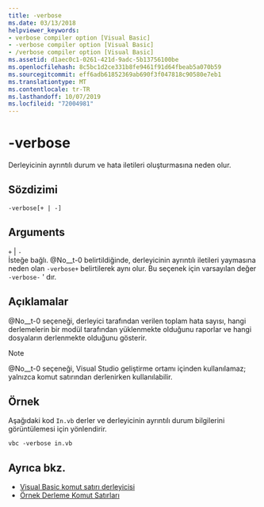 ```yaml
---
title: -verbose
ms.date: 03/13/2018
helpviewer_keywords:
- verbose compiler option [Visual Basic]
- -verbose compiler option [Visual Basic]
- /verbose compiler option [Visual Basic]
ms.assetid: d1aec0c1-0261-421d-9adc-5b13756100be
ms.openlocfilehash: 8c5bc1d2ce331b8fe9461f91d64fbeab5a070b59
ms.sourcegitcommit: eff6adb61852369ab690f3f047818c90580e7eb1
ms.translationtype: MT
ms.contentlocale: tr-TR
ms.lasthandoff: 10/07/2019
ms.locfileid: "72004981"
---
```

# <a name="-verbose"></a>-verbose
Derleyicinin ayrıntılı durum ve hata iletileri oluşturmasına neden olur.  
  
## <a name="syntax"></a>Sözdizimi  
  
```console  
-verbose[+ | -]  
```  
  
## <a name="arguments"></a>Arguments  
 `+` &#124; `-`  
 İsteğe bağlı. @No__t-0 belirtildiğinde, derleyicinin ayrıntılı iletileri yaymasına neden olan `-verbose+` belirtilerek aynı olur. Bu seçenek için varsayılan değer `-verbose-` ' dır.  
  
## <a name="remarks"></a>Açıklamalar  
 @No__t-0 seçeneği, derleyici tarafından verilen toplam hata sayısı, hangi derlemelerin bir modül tarafından yüklenmekte olduğunu raporlar ve hangi dosyaların derlenmekte olduğunu gösterir.  
  
> [!NOTE]
> @No__t-0 seçeneği, Visual Studio geliştirme ortamı içinden kullanılamaz; yalnızca komut satırından derlenirken kullanılabilir.  
  
## <a name="example"></a>Örnek  
 Aşağıdaki kod `In.vb` derler ve derleyicinin ayrıntılı durum bilgilerini görüntülemesi için yönlendirir.  
  
```console  
vbc -verbose in.vb  
```  
  
## <a name="see-also"></a>Ayrıca bkz.

- [Visual Basic komut satırı derleyicisi](../../../visual-basic/reference/command-line-compiler/index.md)
- [Örnek Derleme Komut Satırları](../../../visual-basic/reference/command-line-compiler/sample-compilation-command-lines.md)

